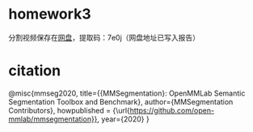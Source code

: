 # homework3
分割视频保存在[网盘](https://pan.baidu.com/s/1whBOnNBK32QHta6nBMLkxQ)，提取码：7e0j（网盘地址已写入报告）  
# citation
@misc{mmseg2020,
    title={{MMSegmentation}: OpenMMLab Semantic Segmentation Toolbox and Benchmark},
    author={MMSegmentation Contributors},
    howpublished = {\url{https://github.com/open-mmlab/mmsegmentation}},
    year={2020}
}

